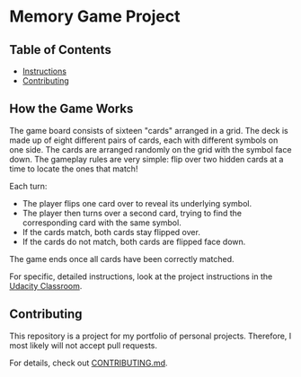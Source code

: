 # Memory Game Project

## Table of Contents

* [Instructions](#instructions)
* [Contributing](#contributing)

## How the Game Works

The game board consists of sixteen "cards" arranged in a grid. The deck is made up of eight different pairs of cards, each with different symbols on one side. The cards are arranged randomly on the grid with the symbol face down. The gameplay rules are very simple: flip over two hidden cards at a time to locate the ones that match!

Each turn:

* The player flips one card over to reveal its underlying symbol.
* The player then turns over a second card, trying to find the corresponding card with the same symbol.
* If the cards match, both cards stay flipped over.
* If the cards do not match, both cards are flipped face down.

The game ends once all cards have been correctly matched.

For specific, detailed instructions, look at the project instructions in the [Udacity Classroom](https://classroom.udacity.com/me).

## Contributing

This repository is a project for my portfolio of personal projects. Therefore, I
most likely will not accept pull requests.

For details, check out [CONTRIBUTING.md](CONTRIBUTING.md).
